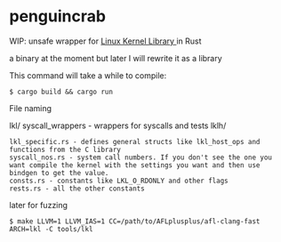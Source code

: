 # penguincrab

WIP: unsafe wrapper for [Linux Kernel Library ](https://github.com/lkl/linux.git) in Rust

a binary at the moment but later I will rewrite it as a library

This command will take a while to compile:
``` 
$ cargo build && cargo run
```


File naming


lkl/
    syscall_wrappers - wrappers for syscalls and tests
    lklh/

	lkl_specific.rs - defines general structs like lkl_host_ops and functions from the C library
	syscall_nos.rs - system call numbers. If you don't see the one you want compile the kernel with the settings you want and then use bindgen to get the value.
	consts.rs - constants like LKL_O_RDONLY and other flags
	rests.rs - all the other constants


later for fuzzing
```
$ make LLVM=1 LLVM_IAS=1 CC=/path/to/AFLplusplus/afl-clang-fast ARCH=lkl -C tools/lkl
```
